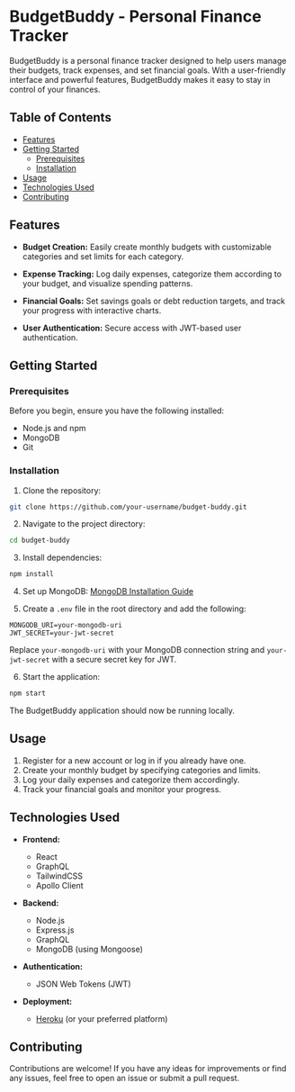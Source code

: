 # BudgetBuddy - Personal Finance Tracker

BudgetBuddy is a personal finance tracker designed to help users manage their budgets, track expenses, and set financial goals. With a user-friendly interface and powerful features, BudgetBuddy makes it easy to stay in control of your finances.

## Table of Contents

- [Features](#features)
- [Getting Started](#getting-started)
  - [Prerequisites](#prerequisites)
  - [Installation](#installation)
- [Usage](#usage)
- [Technologies Used](#technologies-used)
- [Contributing](#contributing)

## Features

- **Budget Creation:** Easily create monthly budgets with customizable categories and set limits for each category.

- **Expense Tracking:** Log daily expenses, categorize them according to your budget, and visualize spending patterns.

- **Financial Goals:** Set savings goals or debt reduction targets, and track your progress with interactive charts.

- **User Authentication:** Secure access with JWT-based user authentication.

## Getting Started

### Prerequisites

Before you begin, ensure you have the following installed:

- Node.js and npm
- MongoDB
- Git

### Installation

1. Clone the repository:

```bash
git clone https://github.com/your-username/budget-buddy.git
```

2. Navigate to the project directory:

```bash
cd budget-buddy
```

3. Install dependencies:

```bash
npm install
```

4. Set up MongoDB: [MongoDB Installation Guide](https://docs.mongodb.com/manual/installation/)

5. Create a `.env` file in the root directory and add the following:

```env
MONGODB_URI=your-mongodb-uri
JWT_SECRET=your-jwt-secret
```

Replace `your-mongodb-uri` with your MongoDB connection string and `your-jwt-secret` with a secure secret key for JWT.

6. Start the application:

```bash
npm start
```

The BudgetBuddy application should now be running locally.

## Usage

1. Register for a new account or log in if you already have one.
2. Create your monthly budget by specifying categories and limits.
3. Log your daily expenses and categorize them accordingly.
4. Track your financial goals and monitor your progress.

## Technologies Used

- **Frontend:**
  - React
  - GraphQL
  - TailwindCSS
  - Apollo Client

- **Backend:**
  - Node.js
  - Express.js
  - GraphQL
  - MongoDB (using Mongoose)

- **Authentication:**
  - JSON Web Tokens (JWT)

- **Deployment:**
  - [Heroku](https://www.heroku.com/) (or your preferred platform)

## Contributing

Contributions are welcome! If you have any ideas for improvements or find any issues, feel free to open an issue or submit a pull request.